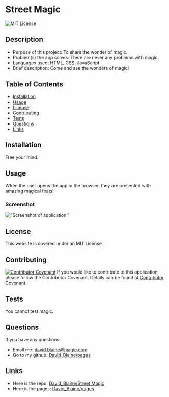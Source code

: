 # Street Magic

![MIT License](https://img.shields.io/badge/license-MIT-green)

## Description

- Purpose of this project: To share the wonder of magic.
- Problem(s) the app solves: There are never any problems with magic.
- Languages used: HTML, CSS, JavaScript
- Brief description: Come and see the wonders of magic!

## Table of Contents

- [Installation](#installation)
- [Usage](#usage)
- [License](#license)
- [Contributing](#contributing)
- [Tests](#tests)
- [Questions](#questions)
- [Links](#links)

## Installation

Free your mind.

## Usage

When the user opens the app in the browser, they are presented with amazing magical feats!

### Screenshot

!["Screenshot of application."](./img/screenshot.png)

## License

This website is covered under an MIT License.

## Contributing

[![Contributor Covenant](https://img.shields.io/badge/Contributor%20Covenant-2.1-4baaaa.svg)](code_of_conduct.md)
If you would like to contribute to this application, please follow the Contributor Covenant.
Details can be found at [Contributor Covenant](https://www.contributor-covenant.org/).


## Tests

You cannot test magic.

## Questions



If you have any questions:

- Email me: [david.blaine@magic.com](mailto:david.blaine@magic.com)
- Go to my github: [David_Blaine/pages](https://github.com/David_Blaine)

## Links

- Here is the repo: [David_Blaine/Street Magic](https://www.github.com)
- Here is the pages: [David_Blaine/pages](https://www.google.com)
